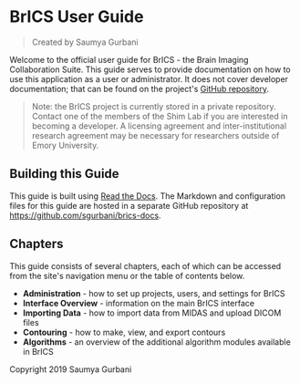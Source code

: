# BrICS User Guide

> Created by Saumya Gurbani

Welcome to the official user guide for BrICS - the Brain Imaging Collaboration Suite. This guide serves to provide documentation on how to use this application as a user or administrator. It does not cover developer documentation; that can be found on the project's [GitHub repository](https://github.com/sgurbani/brics).
> Note: the BrICS project is currently stored in a private repository. Contact one of the members of the Shim Lab if you are interested in becoming a developer. A licensing agreement and inter-institutional research agreement may be necessary for researchers outside of Emory University.

## Building this Guide
This guide is built using [Read the Docs](https://readthedocs.org). The Markdown and configuration files for this guide are hosted in a separate GitHub repository at https://github.com/sgurbani/brics-docs.


## Chapters
This guide consists of several chapters, each of which can be accessed from the site's navigation menu or the table of contents below.

 - **Administration** - how to set up projects, users, and settings for BrICS
 - **Interface Overview** - information on the main BrICS interface
 - **Importing Data** - how to import data from MIDAS and upload DICOM files
 - **Contouring** - how to make, view, and export contours
 - **Algorithms** - an overview of the additional algorithm modules available in BrICS



Copyright 2019 Saumya Gurbani
<!--stackedit_data:
eyJoaXN0b3J5IjpbLTE3MzEwMDY0ODcsLTEwODUzODE4NTJdfQ
==
-->